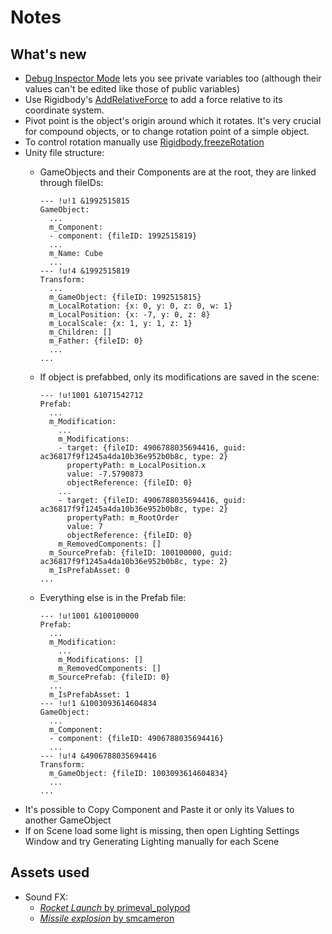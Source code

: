 # Notes
## What's new
- [Debug Inspector Mode](https://docs.unity3d.com/Manual/InspectorOptions.html) lets you see private variables too (although their values can't be edited like those of public variables)
- Use Rigidbody's [AddRelativeForce](https://docs.unity3d.com/ScriptReference/Rigidbody.AddRelativeForce.html) to add a force relative to its coordinate system.
- Pivot point is the object's origin around which it rotates. It's very crucial for compound objects, or to change rotation point of a simple object.
- To control rotation manually use [Rigidbody.freezeRotation](https://docs.unity3d.com/ScriptReference/Rigidbody-freezeRotation.html)
- Unity file structure:
  - GameObjects and their Components are at the root, they are linked through fileIDs:

        --- !u!1 &1992515815
        GameObject:
          ...
          m_Component:
          - component: {fileID: 1992515819}
          ...
          m_Name: Cube
          ...
        --- !u!4 &1992515819
        Transform:
          ...
          m_GameObject: {fileID: 1992515815}
          m_LocalRotation: {x: 0, y: 0, z: 0, w: 1}
          m_LocalPosition: {x: -7, y: 0, z: 8}
          m_LocalScale: {x: 1, y: 1, z: 1}
          m_Children: []
          m_Father: {fileID: 0}
          ...
        ...
  - If object is prefabbed, only its modifications are saved in the scene:

        --- !u!1001 &1071542712
        Prefab:
          ...
          m_Modification:
            ...
            m_Modifications:
            - target: {fileID: 4906788035694416, guid: ac36817f9f1245a4da10b36e952b0b8c, type: 2}
              propertyPath: m_LocalPosition.x
              value: -7.5790873
              objectReference: {fileID: 0}
            ...
            - target: {fileID: 4906788035694416, guid: ac36817f9f1245a4da10b36e952b0b8c, type: 2}
              propertyPath: m_RootOrder
              value: 7
              objectReference: {fileID: 0}
            m_RemovedComponents: []
          m_SourcePrefab: {fileID: 100100000, guid: ac36817f9f1245a4da10b36e952b0b8c, type: 2}
          m_IsPrefabAsset: 0
        ...
  - Everything else is in the Prefab file:

        --- !u!1001 &100100000
        Prefab:
          ...
          m_Modification:
            ...
            m_Modifications: []
            m_RemovedComponents: []
          m_SourcePrefab: {fileID: 0}
          ...
          m_IsPrefabAsset: 1
        --- !u!1 &1003093614604834
        GameObject:
          ...
          m_Component:
          - component: {fileID: 4906788035694416}
          ...
        --- !u!4 &4906788035694416
        Transform:
          m_GameObject: {fileID: 1003093614604834}
          ...
        ...
- It's possible to Copy Component and Paste it or only its Values to another GameObject
- If on Scene load some light is missing, then open Lighting Settings Window and try Generating Lighting manually for each Scene

## Assets used
- Sound FX:
  - [_Rocket Launch_ by primeval_polypod](https://freesound.org/people/primeval_polypod/sounds/158894/)
  - [_Missile explosion_ by smcameron](https://freesound.org/people/smcameron/sounds/51467/)
